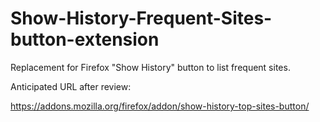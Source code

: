 # Show-History-Frequent-Sites-button-extension
Replacement for Firefox "Show History" button to list frequent sites.

Anticipated URL after review:

https://addons.mozilla.org/firefox/addon/show-history-top-sites-button/
